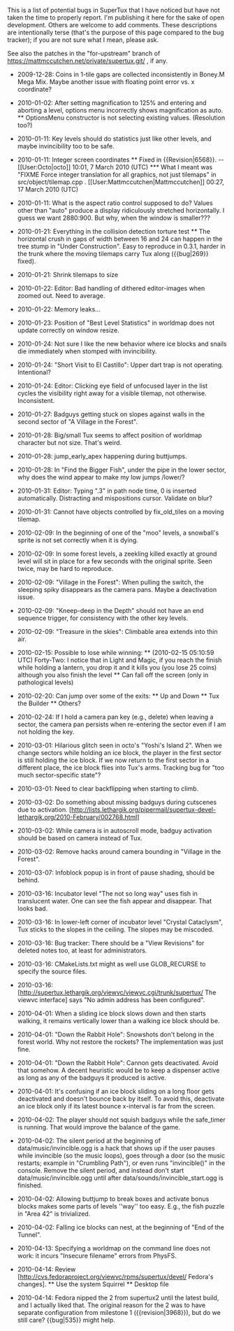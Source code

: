 This is a list of potential bugs in SuperTux that I have noticed but have not taken the time to properly report.  I'm publishing it here for the sake of open development.  Others are welcome to add comments.  These descriptions are intentionally terse (that's the purpose of this page compared to the bug tracker); if you are not sure what I mean, please ask.

See also the patches in the "for-upstream" branch of https://mattmccutchen.net/private/supertux.git/ , if any.

* 2009-12-28: Coins in 1-tile gaps are collected inconsistently in Boney.M Mega Mix.  Maybe another issue with floating point error vs. x coordinate?

* 2010-01-02: After setting magnification to 125% and entering and aborting a level,  options menu incorrectly shows magnification as auto.
** OptionsMenu constructor is not selecting existing values.  (Resolution too?)

* 2010-01-11: Key levels should do statistics just like other levels, and maybe invincibility too to be safe.

* 2010-01-11: Integer screen coordinates
** Fixed in {{Revision|6568}}. --[[User:Octo|octo]] 10:01, 7 March 2010 (UTC)
*** What I meant was "FIXME Force integer translation for all graphics, not just tilemaps" in src/object/tilemap.cpp . [[User:Mattmccutchen|Mattmccutchen]] 00:27, 17 March 2010 (UTC)

* 2010-01-11: What is the aspect ratio control supposed to do?  Values other than "auto" produce a display ridiculously stretched horizontally.  I guess we want 2880:900.  But why, when the window is smaller???

* 2010-01-21: Everything in the collision detection torture test
** The horizontal crush in gaps of width between 16 and 24 can happen in the tree stump in "Under Construction".  Easy to reproduce in 0.3.1, harder in the trunk where the moving tilemaps carry Tux along ({{bug|269}} fixed).

* 2010-01-21: Shrink tilemaps to size

* 2010-01-22: Editor: Bad handling of dithered editor-images when zoomed out.  Need to average.

* 2010-01-22: Memory leaks...

* 2010-01-23: Position of "Best Level Statistics" in worldmap does not update correctly on window resize.

* 2010-01-24: Not sure I like the new behavior where ice blocks and snails die immediately when stomped with invincibility.

* 2010-01-24: "Short Visit to El Castillo": Upper dart trap is not operating.  Intentional?

* 2010-01-24: Editor: Clicking eye field of unfocused layer in the list cycles the visibility right away for a visible tilemap, not otherwise.  Inconsistent.

* 2010-01-27: Badguys getting stuck on slopes against walls in the second sector of "A Village in the Forest".

* 2010-01-28: Big/small Tux seems to affect position of worldmap character but not size.  That's weird.

* 2010-01-28: jump_early_apex happening during buttjumps.

* 2010-01-28: In "Find the Bigger Fish", under the pipe in the lower sector, why does the wind appear to make my low jumps /lower/?

* 2010-01-31: Editor: Typing ".3" in path node time, 0 is inserted automatically.  Distracting and mispositions cursor.  Validate on blur?

* 2010-01-31: Cannot have objects controlled by fix_old_tiles on a moving tilemap.

* 2010-02-09: In the beginning of one of the "moo" levels, a snowball's sprite is not set correctly when it is dying.

* 2010-02-09: In some forest levels, a zeekling killed exactly at ground level will sit in place for a few seconds with the original sprite.  Seen twice, may be hard to reproduce.

* 2010-02-09: "Village in the Forest": When pulling the switch, the sleeping spiky disappears as the camera pans.  Maybe a deactivation issue.

* 2010-02-09: "Kneep-deep in the Depth" should not have an end sequence trigger, for consistency with the other key levels.

* 2010-02-09: "Treasure in the skies": Climbable area extends into thin air.

* 2010-02-15: Possible to lose while winning:
** (2010-02-15 05:10:59 UTC) Forty-Two: I notice that in Light and Magic, if you reach the finish while holding a lantern, you drop it and it kills you (you lose 25 coins) although you also finish the level
** Can fall off the screen (only in pathological levels)

* 2010-02-20: Can jump over some of the exits:
** Up and Down
** Tux the Builder
** Others?

* 2010-02-24: If I hold a camera pan key (e.g., delete) when leaving a sector, the camera pan persists when re-entering the sector even if I am not holding the key.

* 2010-03-01: Hilarious glitch seen in octo's "Yoshi's Island 2".  When we change sectors while holding an ice block, the player in the first sector is still holding the ice block.  If we now return to the first sector in a different place, the ice block flies into Tux's arms.  Tracking bug for "too much sector-specific state"?

* 2010-03-01: Need to clear backflipping when starting to climb.

* 2010-03-02: Do something about missing badguys during cutscenes due to activation. [http://lists.lethargik.org/pipermail/supertux-devel-lethargik.org/2010-February/002768.html]

* 2010-03-02: While camera is in autoscroll mode, badguy activation should be based on camera instead of Tux.

* 2010-03-02: Remove hacks around camera bounding in "Village in the Forest".

* 2010-03-07: Infoblock popup is in front of pause shading, should be behind.

* 2010-03-16: Incubator level "The not so long way" uses fish in translucent water.  One can see the fish appear and disappear.  That looks bad.

* 2010-03-16: In lower-left corner of incubator level "Crystal Cataclysm", Tux sticks to the slopes in the ceiling.  The slopes may be miscoded.

* 2010-03-16: Bug tracker: There should be a "View Revisions" for deleted notes too, at least for administrators.

* 2010-03-16: CMakeLists.txt might as well use GLOB_RECURSE to specify the source files.

* 2010-03-16: [http://supertux.lethargik.org/viewvc/viewvc.cgi/trunk/supertux/ The viewvc interface] says "No admin address has been configured".

* 2010-04-01: When a sliding ice block slows down and then starts walking, it remains vertically lower than a walking ice block should be.

* 2010-04-01: "Down the Rabbit Hole": Snowshots don't belong in the forest world.  Why not restore the rockets?  The implementation was just fine.

* 2010-04-01: "Down the Rabbit Hole": Cannon gets deactivated.  Avoid that somehow.  A decent heuristic would be to keep a dispenser active as long as any of the badguys it produced is active.

* 2010-04-01: It's confusing if an ice block sliding on a long floor gets deactivated and doesn't bounce back by itself.  To avoid this, deactivate an ice block only if its latest bounce x-interval is far from the screen.

* 2010-04-02: The player should not squish badguys while the safe_timer is running.  That would improve the balance of the game.

* 2010-04-02: The silent period at the beginning of data/music/invincible.ogg is a hack that shows up if the user pauses while invincible (so the music loops), goes through a door (so the music restarts; example in "Crumbling Path"), or even runs "invincible()" in the console.  Remove the silent period, and instead don't start data/music/invincible.ogg until after data/sounds/invincible_start.ogg is finished.

* 2010-04-02: Allowing buttjump to break boxes and activate bonus blocks makes some parts of levels ''way'' too easy.  E.g., the fish puzzle in "Area 42" is trivialized.

* 2010-04-02: Falling ice blocks can nest, at the beginning of "End of the Tunnel".

* 2010-04-13: Specifying a worldmap on the command line does not work: it incurs "Insecure filename" errors from PhysFS.

* 2010-04-14: Review [http://cvs.fedoraproject.org/viewvc/rpms/supertux/devel/ Fedora's changes].
** Use the system Squirrel
** Desktop file

* 2010-04-14: Fedora nipped the 2 from supertux2 until the latest build, and I actually liked that.  The original reason for the 2 was to have separate configuration from milestone 1 ({{revision|3968}}), but do we still care?  {{bug|535}} might help.
